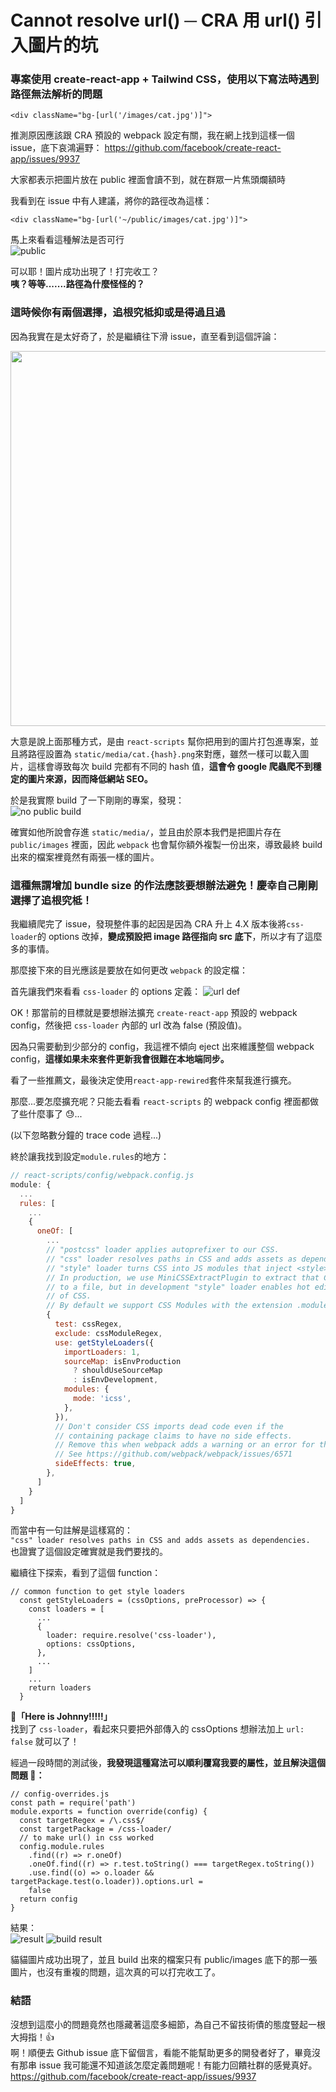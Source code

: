 # Cannot resolve url() ─ CRA 用 url() 引入圖片的坑

### 專案使用 create-react-app + Tailwind CSS，使用以下寫法時遇到路徑無法解析的問題

`<div className="bg-[url('/images/cat.jpg')]">`

推測原因應該跟 CRA 預設的 webpack 設定有關，我在網上找到這樣一個 issue，底下哀鴻遍野：
https://github.com/facebook/create-react-app/issues/9937

大家都表示把圖片放在 public 裡面會讀不到，就在群眾一片焦頭爛額時<br>

我看到在 issue 中有人建議，將你的路徑改為這樣：

`<div className="bg-[url('~/public/images/cat.jpg')]">`

馬上來看看這種解法是否可行<br>
![public](../../images/cra-url-issue/noPublic.png)

可以耶！圖片成功出現了！打完收工？<br>
**咦？等等.......路徑為什麼怪怪的？**

### 這時候你有兩個選擇，追根究柢抑或是得過且過

因為我實在是太好奇了，於是繼續往下滑 issue，直至看到這個評論：

<!-- ![seo](../../images/cra-url-issue/seo.png) -->
<img src="../../images/cra-url-issue/seo.png" width="600" height="">

大意是說上面那種方式，是由 `react-scripts` 幫你把用到的圖片打包進專案，並且將路徑設置為 `static/media/cat.{hash}.png`來對應，雖然一樣可以載入圖片，這樣會導致每次 build 完都有不同的 hash 值，**這會令 google 爬蟲爬不到穩定的圖片來源，因而降低網站 SEO。**

於是我實際 build 了一下剛剛的專案，發現：<br>
![no public build](../../images/cra-url-issue/noPublicBuild.png)

確實如他所說會存進 `static/media/`，並且由於原本我們是把圖片存在 `public/images` 裡面，因此 `webpack` 也會幫你額外複製一份出來，導致最終 build 出來的檔案裡竟然有兩張一樣的圖片。

### 這種無謂增加 bundle size 的作法應該要想辦法避免！慶幸自己剛剛選擇了追根究柢！

我繼續爬完了 issue，發現整件事的起因是因為 CRA 升上 4.X 版本後將`css-loader`的 options 改掉，**變成預設把 image 路徑指向 src 底下**，所以才有了這麼多的事情。

那麼接下來的目光應該是要放在如何更改 `webpack` 的設定檔：

首先讓我們來看看 `css-loader` 的 options 定義：
![url def](../../images/cra-url-issue/optionsUrlDef.png)

OK！那當前的目標就是要想辦法擴充 `create-react-app` 預設的 webpack config，然後把 `css-loader` 內部的 url 改為 false (預設值)。

因為只需要動到少部分的 config，我這裡不傾向 eject 出來維護整個 webpack config，**這樣如果未來套件更新我會很難在本地端同步。**

看了一些推薦文，最後決定使用`react-app-rewired`套件來幫我進行擴充。

那麼...要怎麼擴充呢？只能去看看 `react-scripts` 的 webpack config 裡面都做了些什麼事了 😓...

(以下忽略數分鐘的 trace code 過程...)

終於讓我找到設定`module.rules`的地方：

```js
// react-scripts/config/webpack.config.js
module: {
  ...
  rules: [
    ...
    {
      oneOf: [
        ...
        // "postcss" loader applies autoprefixer to our CSS.
        // "css" loader resolves paths in CSS and adds assets as dependencies.
        // "style" loader turns CSS into JS modules that inject <style> tags.
        // In production, we use MiniCSSExtractPlugin to extract that CSS
        // to a file, but in development "style" loader enables hot editing
        // of CSS.
        // By default we support CSS Modules with the extension .module.css
        {
          test: cssRegex,
          exclude: cssModuleRegex,
          use: getStyleLoaders({
            importLoaders: 1,
            sourceMap: isEnvProduction
              ? shouldUseSourceMap
              : isEnvDevelopment,
            modules: {
              mode: 'icss',
            },
          }),
          // Don't consider CSS imports dead code even if the
          // containing package claims to have no side effects.
          // Remove this when webpack adds a warning or an error for this.
          // See https://github.com/webpack/webpack/issues/6571
          sideEffects: true,
        },
      ]
    }
  ]
}
```

而當中有一句註解是這樣寫的：<br>
`"css" loader resolves paths in CSS and adds assets as dependencies.`<br>
也證實了這個設定確實就是我們要找的。

繼續往下探索，看到了這個 function：

```
// common function to get style loaders
  const getStyleLoaders = (cssOptions, preProcessor) => {
    const loaders = [
      ...
      {
        loader: require.resolve('css-loader'),
        options: cssOptions,
      },
      ...
    ]
    ...
    return loaders
  }
```

**🔪「Here is Johnny!!!!!」**<br>
找到了 `css-loader`，看起來只要把外部傳入的 cssOptions 想辦法加上 `url: false` 就可以了！

經過一段時間的測試後，**我發現這種寫法可以順利覆寫我要的屬性，並且解決這個問題 🙌：**

```
// config-overrides.js
const path = require('path')
module.exports = function override(config) {
  const targetRegex = /\.css$/
  const targetPackage = /css-loader/
  // to make url() in css worked
  config.module.rules
    .find((r) => r.oneOf)
    .oneOf.find((r) => r.test.toString() === targetRegex.toString())
    .use.find((o) => o.loader && targetPackage.test(o.loader)).options.url =
    false
  return config
}
```

結果：<br>
![result](../../images/cra-url-issue/solution.png)
![build result](../../images/cra-url-issue/build.png)

貓貓圖片成功出現了，並且 build 出來的檔案只有 public/images 底下的那一張圖片，也沒有重複的問題，這次真的可以打完收工了。

### 結語

沒想到這麼小的問題竟然也隱藏著這麼多細節，為自己不留技術債的態度豎起一根大拇指！👍<br>
啊！順便去 Github issue 底下留個言，看能不能幫助更多的開發者好了，畢竟沒有那串 issue 我可能還不知道該怎麼定義問題呢！有能力回饋社群的感覺真好。<br>
https://github.com/facebook/create-react-app/issues/9937
